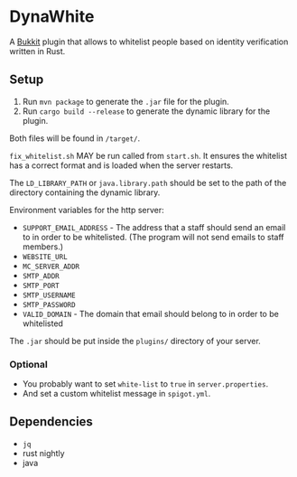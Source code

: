 
# DynaWhite

A
[Bukkit](https://www.spigotmc.org/wiki/what-is-spigot-craftbukkit-bukkit-vanilla-forg/)
plugin that allows to whitelist people based on identity verification written
in Rust.

## Setup

1. Run `mvn package` to generate the `.jar` file for the plugin.
2. Run `cargo build --release` to generate the dynamic library for the plugin.

Both files will be found in `/target/`.

`fix_whitelist.sh` MAY be run called from `start.sh`. It ensures the whitelist
has a correct format and is loaded when the server restarts.

The `LD_LIBRARY_PATH` or `java.library.path` should be set to the path of the
directory containing the dynamic library.

Environment variables for the http server:

* `SUPPORT_EMAIL_ADDRESS` - The address that a staff should send an email to in
  order to be whitelisted. (The program will not send emails to staff members.)
* `WEBSITE_URL`
* `MC_SERVER_ADDR`
* `SMTP_ADDR`
* `SMTP_PORT`
* `SMTP_USERNAME`
* `SMTP_PASSWORD`
* `VALID_DOMAIN` - The domain that email should belong to in order to be
  whitelisted

The `.jar` should be put inside the `plugins/` directory of your server.

### Optional

* You probably want to set `white-list` to `true` in `server.properties`.
* And set a custom whitelist message in `spigot.yml`.

## Dependencies

* `jq`
* rust nightly
* java
